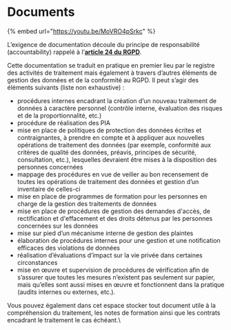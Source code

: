 # Documents

{% embed url="https://youtu.be/MoVRO4pSrkc" %}

L’exigence de documentation découle du principe de responsabilité (accountability) rappelé à l’[**article 24 du RGPD**](https://www.cnil.fr/fr/reglement-europeen-protection-donnees/chapitre4).&#x20;

Cette documentation se traduit en pratique en premier lieu par le registre des activités de traitement mais également à travers d’autres éléments de gestion des données et de la conformité au RGPD. Il peut s’agir des éléments suivants (liste non exhaustive) :&#x20;

* procédures internes encadrant la création d’un nouveau traitement de données à caractère personnel (contrôle interne, évaluation des risques et de la proportionnalité, etc.)
* procédure de réalisation des PIA
* mise en place de politiques de protection des données écrites et contraignantes, à prendre en compte et à appliquer aux nouvelles opérations de traitement des données (par exemple, conformité aux critères de qualité des données, préavis, principes de sécurité, consultation, etc.), lesquelles devraient être mises à la disposition des personnes concernées&#x20;
* mappage des procédures en vue de veiller au bon recensement de toutes les opérations de traitement des données et gestion d’un inventaire de celles-ci
* mise en place de programmes de formation pour les personnes en charge de la gestion des traitements de données
* mise en place de procédures de gestion des demandes d'accès, de rectification et d'effacement et des droits détenus par les personnes concernées sur les données
* mise sur pied d’un mécanisme interne de gestion des plaintes
* élaboration de procédures internes pour une gestion et une notification efficaces des violations de données&#x20;
* réalisation d’évaluations d’impact sur la vie privée dans certaines circonstances
* mise en œuvre et supervision de procédures de vérification afin de s’assurer que toutes les mesures n’existent pas seulement sur papier, mais qu’elles sont aussi mises en œuvre et fonctionnent dans la pratique (audits internes ou externes, etc.).

Vous pouvez également dans cet espace stocker tout document utile à la compréhension du traitement, les notes de formation ainsi que les contrats encadrant le traitement le cas échéant.\
